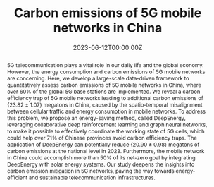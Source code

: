 ---
title: "Carbon emissions of 5G mobile networks in China"
authors:
- Tong Li
- Li Yu
- admin
- Tong Duan
- Wenzhen Huang
- Yan Zhou
- Depeng Jin
- Yong Li
- Tao Jiang
# author_notes:
# - "Equal contribution"
# - "Equal contribution"
date: "2023-06-12T00:00:00Z"
doi: "https://www.nature.com/articles/s41893-023-01206-5"

# Schedule page publish date (NOT publication's date).
publishDate: "2023-06-12T00:00:00Z"

# Publication type.
# Accepts a single type but formatted as a YAML list (for Hugo requirements).
# Enter a publication type from the CSL standard.
publication_types: ["article-journal"]

# Publication name and optional abbreviated publication name.
publication: In "*Nature Sustainability*"
publication_short: In "Nature Sustainability"

abstract: 5G telecommunication plays a vital role in our daily life and the global economy. However, the energy consumption and carbon emissions of 5G mobile networks are concerning. Here, we develop a large-scale data-driven framework to quantitatively assess carbon emissions of 5G mobile networks in China, where over 60% of the global 5G base stations are implemented. We reveal a carbon efficiency trap of 5G mobile networks leading to additional carbon emissions of {23.82 $\pm$ 1.07} megatons in China, caused by the spatio-temporal misalignment between cellular traffic and energy consumption in mobile networks. To address this problem, we propose an energy-saving method, called DeepEnergy, leveraging collaborative deep reinforcement learning and graph neural networks, to make it possible to effectively coordinate the working state of 5G cells, which could help over 71% of Chinese provinces avoid carbon efficiency traps. The application of DeepEnergy can potentially reduce {20.90 $\pm$ 0.98} megatons of carbon emissions at the national level in 2023. Furthermore, the mobile network in China could accomplish more than 50\% of its net-zero goal by integrating DeepEnergy with solar energy systems. Our study deepens the insights into carbon emission mitigation in 5G networks, paving the way towards energy-efficient and sustainable telecommunication infrastructures.

# Summary. An optional shortened abstract.
summary: Our study deepens the insights into carbon emission mitigation in 5G networks, paving the way towards energy-efficient and sustainable telecommunication infrastructures. [Code](https://github.com/Tong89/Sustainability_5G) [Paper](https://www.nature.com/articles/s41893-023-01206-5)

tags:
  - 5G Network Deployment
  - Carbon Efficiency
  - Reinforcement Learning
featured: true

# links:
# - name: ""
#   url: ""
url_pdf: 'https://www.nature.com/articles/s41893-023-01206-5'
url_code: 'https://github.com/Tong89/Sustainability_5G'
url_dataset: ''
url_poster: ''
url_project: ''
url_slides: ''
url_source: ''
url_video: ''

# Featured image
# To use, add an image named `featured.jpg/png` to your page's folder. 
image:
  caption: 'Our Paper.'
  focal_point: ""
  preview_only: false

# Associated Projects (optional).
#   Associate this publication with one or more of your projects.
#   Simply enter your project's folder or file name without extension.
#   E.g. `internal-project` references `content/project/internal-project/index.md`.
#   Otherwise, set `projects: []`.
projects: []

# Slides (optional).
#   Associate this publication with Markdown slides.
#   Simply enter your slide deck's filename without extension.
#   E.g. `slides: "example"` references `content/slides/example/index.md`.
#   Otherwise, set `slides: ""`.
slides: ""
---